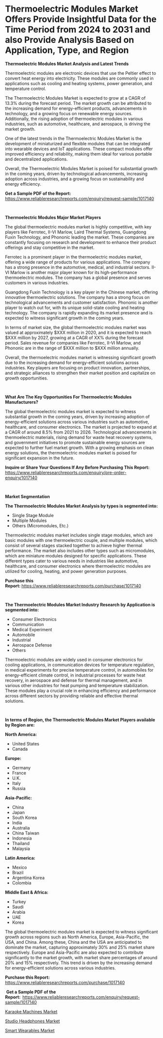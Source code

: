 <p><h1>Thermoelectric Modules Market Offers Provide Insightful Data for the Time Period from 2024 to 2031 and also Provide Analysis Based on Application, Type, and Region</h1></p><p><strong>Thermoelectric Modules Market Analysis and Latest Trends</strong></p>
<p><p>Thermoelectric modules are electronic devices that use the Peltier effect to convert heat energy into electricity. These modules are commonly used in applications such as cooling and heating systems, power generation, and temperature control.</p><p>The Thermoelectric Modules Market is expected to grow at a CAGR of 13.3% during the forecast period. The market growth can be attributed to the increasing demand for energy-efficient products, advancements in technology, and a growing focus on renewable energy sources. Additionally, the rising adoption of thermoelectric modules in various industries, such as automotive, healthcare, and aerospace, is driving the market growth.</p><p>One of the latest trends in the Thermoelectric Modules Market is the development of miniaturized and flexible modules that can be integrated into wearable devices and IoT applications. These compact modules offer improved efficiency and reliability, making them ideal for various portable and decentralized applications.</p><p>Overall, the Thermoelectric Modules Market is poised for substantial growth in the coming years, driven by technological advancements, increasing adoption across industries, and a growing focus on sustainability and energy efficiency.</p></p>
<p><strong>Get a Sample PDF of the Report:&nbsp;</strong> <a href="https://www.reliableresearchreports.com/enquiry/request-sample/1017140">https://www.reliableresearchreports.com/enquiry/request-sample/1017140</a></p>
<p>&nbsp;</p>
<p><strong>Thermoelectric Modules Major Market Players</strong></p>
<p><p>The global thermoelectric modules market is highly competitive, with key players like Ferrotec, II-VI Marlow, Laird Thermal Systems, Guangdong Fuxin Technology, and Phononic leading the market. These companies are constantly focusing on research and development to enhance their product offerings and stay competitive in the market.</p><p>Ferrotec is a prominent player in the thermoelectric modules market, offering a wide range of products for various applications. The company has a strong presence in the automotive, medical, and industrial sectors. II-VI Marlow is another major player known for its high-performance thermoelectric modules. The company has a global presence and serves customers in various industries.</p><p>Guangdong Fuxin Technology is a key player in the Chinese market, offering innovative thermoelectric solutions. The company has a strong focus on technological advancements and customer satisfaction. Phononic is another player to watch out for, with its unique solid-state cooling and heating technology. The company is rapidly expanding its market presence and is expected to witness significant growth in the coming years.</p><p>In terms of market size, the global thermoelectric modules market was valued at approximately $XXX million in 2020, and it is expected to reach $XXX million by 2027, growing at a CAGR of XX% during the forecast period. Sales revenue for companies like Ferrotec, II-VI Marlow, and Phononic are in the range of $XXX million to $XXX million annually.</p><p>Overall, the thermoelectric modules market is witnessing significant growth due to the increasing demand for energy-efficient solutions across industries. Key players are focusing on product innovation, partnerships, and strategic alliances to strengthen their market position and capitalize on growth opportunities.</p></p>
<p>&nbsp;</p>
<p><strong>What Are The Key Opportunities For Thermoelectric Modules Manufacturers?</strong></p>
<p><p>The global thermoelectric modules market is expected to witness substantial growth in the coming years, driven by increasing adoption of energy-efficient solutions across various industries such as automotive, healthcare, and consumer electronics. The market is projected to expand at a CAGR of around 8.5% from 2021 to 2026. Technological advancements in thermoelectric materials, rising demand for waste heat recovery systems, and government initiatives to promote sustainable energy sources are expected to further fuel market growth. With a growing emphasis on clean energy solutions, the thermoelectric modules market is poised for significant expansion in the future.</p></p>
<p><strong>Inquire or Share Your Questions If Any Before Purchasing This Report:</strong> <a href="https://www.reliableresearchreports.com/enquiry/pre-order-enquiry/1017140">https://www.reliableresearchreports.com/enquiry/pre-order-enquiry/1017140</a></p>
<p>&nbsp;</p>
<p><strong>Market Segmentation</strong></p>
<p><strong>The Thermoelectric Modules Market Analysis by types is segmented into:</strong></p>
<p><ul><li>Single Stage Module</li><li>Multiple Modules</li><li>Others (Micromodules, Etc.)</li></ul></p>
<p><p>Thermoelectric modules market includes single stage modules, which are basic modules with one thermoelectric couple, and multiple modules, which consist of several stages stacked together to achieve higher thermal performance. The market also includes other types such as micromodules, which are miniature modules designed for specific applications. These different types cater to various needs in industries like automotive, healthcare, and consumer electronics where thermoelectric modules are utilized for cooling, heating, and power generation purposes.</p></p>
<p><strong>Purchase this Report:&nbsp;</strong><a href="https://www.reliableresearchreports.com/purchase/1017140">https://www.reliableresearchreports.com/purchase/1017140</a></p>
<p>&nbsp;</p>
<p><strong>The Thermoelectric Modules Market Industry Research by Application is segmented into:</strong></p>
<p><ul><li>Consumer Electronics</li><li>Communication</li><li>Medical Experiment</li><li>Automobile</li><li>Industrial</li><li>Aerospace Defense</li><li>Others</li></ul></p>
<p><p>Thermoelectric modules are widely used in consumer electronics for cooling applications, in communication devices for temperature regulation, in medical experiments for precise temperature control, in automobiles for energy-efficient climate control, in industrial processes for waste heat recovery, in aerospace and defense for thermal management, and in various other industries for heat pumping and temperature stabilization. These modules play a crucial role in enhancing efficiency and performance across different sectors by providing reliable and effective thermal solutions.</p></p>
<p>&nbsp;</p>
<p><strong>In terms of Region, the Thermoelectric Modules Market Players available by Region are:</strong></p>
<p>
    <p> <strong> North America: </strong>
        <ul>
            <li>United States</li>
            <li>Canada</li>
        </ul>
        </p> 
    <p> <strong> Europe: </strong>
        <ul>
            <li>Germany</li>
            <li>France</li>
            <li>U.K.</li>
            <li>Italy</li>
            <li>Russia</li>
        </ul>
        </p> 
    <p> <strong> Asia-Pacific: </strong>
        <ul>
            <li>China</li>
            <li>Japan</li>
            <li>South Korea</li>
            <li>India</li>
            <li>Australia</li>
            <li>China Taiwan</li>
            <li>Indonesia</li>
            <li>Thailand</li>
            <li>Malaysia</li>
        </ul>
        </p> 
    <p> <strong> Latin America: </strong>
        <ul>
            <li>Mexico</li>
            <li>Brazil</li>
            <li>Argentina Korea</li>
            <li>Colombia</li>
        </ul>
        </p> 
    <p> <strong> Middle East & Africa: </strong>
        <ul>
            <li>Turkey</li>
            <li>Saudi</li>
            <li>Arabia</li>
            <li>UAE</li>
            <li>Korea</li>
        </ul>
    </p>
    </p>
<p><p>The global thermoelectric modules market is expected to witness significant growth across regions such as North America, Europe, Asia-Pacific, the USA, and China. Among these, China and the USA are anticipated to dominate the market, capturing approximately 30% and 25% market share respectively. Europe and Asia-Pacific are also expected to contribute significantly to the market growth, with market share percentages of around 20% and 15% respectively. This trend is driven by the increasing demand for energy-efficient solutions across various industries.</p></p>
<p><strong>Purchase this Report: </strong><a href="https://www.reliableresearchreports.com/purchase/1017140">https://www.reliableresearchreports.com/purchase/1017140</a></p>
<p>&nbsp;<strong>Get a Sample PDF of the Report:&nbsp;&nbsp;</strong><a href="https://www.reliableresearchreports.com/enquiry/request-sample/1017140">https://www.reliableresearchreports.com/enquiry/request-sample/1017140</a></p>
<p><strong></strong></p>
<p><p><a href="https://github.com/elizabethdagraca/Market-Research-Report-List-2/blob/main/karaoke-machines-market.md">Karaoke Machines Market</a></p><p><a href="https://github.com/mbisetmhermsr/Market-Research-Report-List-1/blob/main/studio-headphones-market.md">Studio Headphones Market</a></p><p><a href="https://github.com/santosh758595/Market-Research-Report-List-3/blob/main/smart-wearables-market.md">Smart Wearables Market</a></p></p>